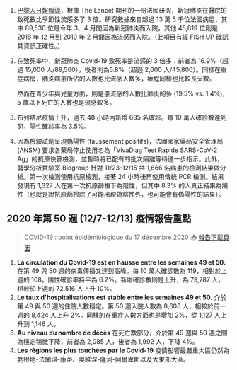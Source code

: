 1. [巴黎人日報報導](http://bit.ly/2J2ARVX)，根據 The Lancet 期刊的一份法國研究，新冠肺炎在醫院的致死數比季節性流感多了 3 倍。研究數據來自超過 13 萬 5 千位法國病患，其中 89,530 位是今年 3、4 月間因為新冠肺炎而入院，其他 45,819 位則是 2018 年 12 月到 2019 年 2 月間因為流感而入院。（此項目有經 FISH UP 確認其資訊正確性。）
1. 在致死率中，新冠肺炎 Covid-19 致死率是流感的 3 倍多：前者為 16.9%（超過 15,000 人/89,500），後者則為5.8%（超過 2,600 人/45,800）。同樣在重症病房，肺炎病患所佔的人數也比流感人數多，療程同樣也比較長天數。

   然而在青少年與兒童方面，則是患流感的人數比肺炎的多 \(19.5% vs. 1.4%\)，5 歲以下死亡的人數也是流感較多。

1. 布列塔尼疫情上升，過去 48 小時內新增 685 名確診。每 10 萬人確診數達到 51，陽性確診率為 3.5%。
1. 因為檢驗試劑呈現偽陽性 \(faussement positifs\)，法國國家藥品安全管理局 \(ANSM\) 要求各藥局停止使用名為「VivaDiag Test Rapide SARS-CoV-2 Ag」的抗原快篩檢測，並暫時將已配有的批次隔離等待進一步指示。此外，醫學分析實驗室 Biogroup 針對 11/23-12/15 共 1,666 名病患的檢測結果做分析。第一次檢測使用抗原檢測，接著 24 小時後再使用傳統 PCR 檢測。結果發現有 1,327 人在第一次抗原篩檢下為陰性，但其中 8.3% 的人真正結果為陽性（也就是說抗原篩檢除了可能出現偽陰性外，也可能會有偽陽性的結果）。

## 2020 年第 50 週 \(12/7-12/13\) 疫情報告重點

> COVID-19 : point épidémiologique du 17 décembre 2020 📥 [報告下載頁面](https://bit.ly/39n7t77)

1. **La circulation du Covid-19 est en hausse entre les semaines 49 et 50.** 在第 49 與 50 週的病毒傳播又達到高峰。每 10 萬人確診數為 119，相對於上週的 108。陽性確診率持平為 6.2%。新增確診數則是上升，為 79,787 人，相較於上週的 72,516 人上升 10%。
1. **Le taux d'hospitalisations est stable entre les semaines 49 et 50.** 介於第 49 與 50 週的住院人數穩定。第 50 週入院人數為 8,608 人，相較於前一週的 8,424 人上升 2%。同樣的在重症人數方面也是增加 2%，從 1,127 人上升到 1,146 人。
1. **Au niveau du nombre de décès** 在死亡數部分，介於第 49 週與 50 週之間為穩定稍微下降，前者為 2,085 人，後者為 1,992 人，下降 4%。
1. **Les régions les plus touchées par le Covid-19** 疫情影響最嚴重大區仍然為勃根地-法蘭琪-康蒂、奧維涅-隆河-阿爾卑斯以及大東部大區。